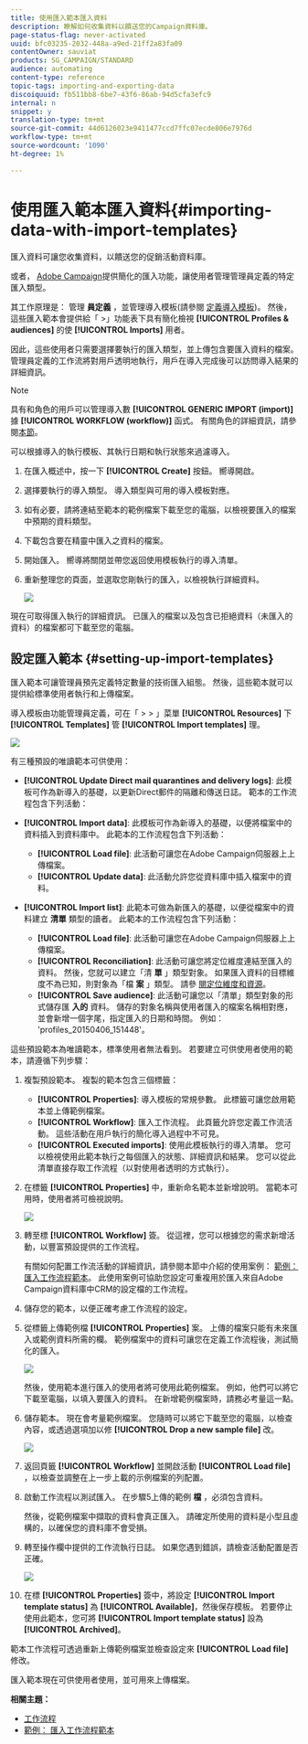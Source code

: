 ```yaml
---
title: 使用匯入範本匯入資料
description: 瞭解如何收集資料以饋送您的Campaign資料庫。
page-status-flag: never-activated
uuid: bfc03235-2032-448a-a9ed-21ff2a83fa09
contentOwner: sauviat
products: SG_CAMPAIGN/STANDARD
audience: automating
content-type: reference
topic-tags: importing-and-exporting-data
discoiquuid: fb511bb8-6be7-43f6-86ab-94d5cfa3efc9
internal: n
snippet: y
translation-type: tm+mt
source-git-commit: 44d6126023e9411477ccd7ffc07ecde806e7976d
workflow-type: tm+mt
source-wordcount: '1090'
ht-degree: 1%

---
```



# 使用匯入範本匯入資料{#importing-data-with-import-templates}

匯入資料可讓您收集資料，以饋送您的促銷活動資料庫。

或者， [Adobe Campaign](../../automating/using/get-started-workflows.md)提供簡化的匯入功能，讓使用者管理管理員定義的特定匯入類型。

其工作原理是： 管理 **員定義** ，並管理導入模板(請參閱 [定義導入模板](../../automating/using/importing-data-with-import-templates.md#setting-up-import-templates))。 然後，這些匯入範本會提供給「 >」功能表下具有簡化檢視 **[!UICONTROL Profiles & audiences]** 的使 **[!UICONTROL Imports]** 用者。

因此，這些使用者只需要選擇要執行的匯入類型，並上傳包含要匯入資料的檔案。 管理員定義的工作流將對用戶透明地執行，用戶在導入完成後可以訪問導入結果的詳細資訊。

>[!NOTE]
>
>具有和角色的用戶可以管理導入數 **[!UICONTROL GENERIC IMPORT (import)]** 據 **[!UICONTROL WORKFLOW (workflow)]** 函式。 有關角色的詳細資訊，請參閱[本節](../../administration/using/list-of-roles.md)。

可以根據導入的執行模板、其執行日期和執行狀態來過濾導入。

1. 在匯入概述中，按一下 **[!UICONTROL Create]** 按鈕。 嚮導開啟。
1. 選擇要執行的導入類型。 導入類型與可用的導入模板對應。
1. 如有必要，請將連結至範本的範例檔案下載至您的電腦，以檢視要匯入的檔案中預期的資料類型。
1. 下載包含要在精靈中匯入之資料的檔案。
1. 開始匯入。 嚮導將關閉並帶您返回使用模板執行的導入清單。
1. 重新整理您的頁面，並選取您剛執行的匯入，以檢視執行詳細資料。

   ![](assets/simplified_import1.png)

現在可取得匯入執行的詳細資訊。 已匯入的檔案以及包含已拒絕資料（未匯入的資料）的檔案都可下載至您的電腦。

## 設定匯入範本 {#setting-up-import-templates}

匯入範本可讓管理員預先定義特定數量的技術匯入組態。 然後，這些範本就可以提供給標準使用者執行和上傳檔案。

導入模板由功能管理員定義，可在「 > > 」菜單 **[!UICONTROL Resources]** 下 **[!UICONTROL Templates]** 管 **[!UICONTROL Import templates]** 理。

![](assets/import_template_list.png)

有三種預設的唯讀範本可供使用：

* **[!UICONTROL Update Direct mail quarantines and delivery logs]**: 此模板可作為新導入的基礎，以更新Direct郵件的隔離和傳送日誌。 範本的工作流程包含下列活動：
* **[!UICONTROL Import data]**: 此模板可作為新導入的基礎，以便將檔案中的資料插入到資料庫中。 此範本的工作流程包含下列活動：

   * **[!UICONTROL Load file]**: 此活動可讓您在Adobe Campaign伺服器上上傳檔案。
   * **[!UICONTROL Update data]**: 此活動允許您從資料庫中插入檔案中的資料。

* **[!UICONTROL Import list]**: 此範本可做為新匯入的基礎，以便從檔案中的資料建立 **清單** 類型的讀者。 此範本的工作流程包含下列活動：

   * **[!UICONTROL Load file]**: 此活動可讓您在Adobe Campaign伺服器上上傳檔案。
   * **[!UICONTROL Reconciliation]**: 此活動可讓您將定位維度連結至匯入的資料。 然後，您就可以建立「清 **單** 」類型對象。 如果匯入資料的目標維度不為已知，則對象為「檔 **案** 」類型。 請參 [閱定位維度和資源](../../automating/using/query.md#targeting-dimensions-and-resources)。
   * **[!UICONTROL Save audience]**: 此活動可讓您以「清單」類型對象的形式儲存匯 **入的** 資料。 儲存的對象名稱與使用者匯入的檔案名稱相對應，並會新增一個字尾，指定匯入的日期和時間。 例如： &#39;profiles_20150406_151448&#39;。

這些預設範本為唯讀範本，標準使用者無法看到。 若要建立可供使用者使用的範本，請遵循下列步驟：

1. 複製預設範本。 複製的範本包含三個標籤：

   * **[!UICONTROL Properties]**: 導入模板的常規參數。 此標籤可讓您啟用範本並上傳範例檔案。
   * **[!UICONTROL Workflow]**: 匯入工作流程。 此頁籤允許您定義工作流活動。 這些活動在用戶執行的簡化導入過程中不可見。
   * **[!UICONTROL Executed imports]**: 使用此模板執行的導入清單。 您可以檢視使用此範本執行之每個匯入的狀態、詳細資訊和結果。 您可以從此清單直接存取工作流程（以對使用者透明的方式執行）。

1. 在標籤 **[!UICONTROL Properties]** 中，重新命名範本並新增說明。 當範本可用時，使用者將可檢視說明。

   ![](assets/simplified_import_model1.png)

1. 轉至標 **[!UICONTROL Workflow]** 簽。 從這裡，您可以根據您的需求新增活動，以豐富預設提供的工作流程。

   有關如何配置工作流活動的詳細資訊，請參閱本節中介紹的使用案例： [範例： 匯入工作流程範本](../../automating/using/creating-import-workflow-templates.md)。 此使用案例可協助您設定可重複用於匯入來自Adobe Campaign資料庫中CRM的設定檔的工作流程。

1. 儲存您的範本，以便正確考慮工作流程的設定。
1. 從標籤上傳範例檔 **[!UICONTROL Properties]** 案。 上傳的檔案只能有未來匯入或範例資料所需的欄。 範例檔案中的資料可讓您在定義工作流程後，測試簡化的匯入。

   ![](assets/import_template_sample.png)

   然後，使用範本進行匯入的使用者將可使用此範例檔案。 例如，他們可以將它下載至電腦，以填入要匯入的資料。 在新增範例檔案時，請務必考量這一點。

1. 儲存範本。 現在會考量範例檔案。 您隨時可以將它下載至您的電腦，以檢查內容，或透過選項加以修 **[!UICONTROL Drop a new sample file]** 改。

   ![](assets/simplified_import_model2.png)

1. 返回頁籤 **[!UICONTROL Workflow]** 並開啟活動 **[!UICONTROL Load file]** ，以檢查並調整在上一步上載的示例檔案的列配置。
1. 啟動工作流程以測試匯入。 在步驟5上傳的範例 **檔** ，必須包含資料。

   然後，從範例檔案中擷取的資料會真正匯入。 請確定所使用的資料是小型且虛構的，以確保您的資料庫不會受損。

1. 轉至操作欄中提供的工作流執行日誌。 如果您遇到錯誤，請檢查活動配置是否正確。

   ![](assets/simplified_import_model3.png)

1. 在標 **[!UICONTROL Properties]** 簽中，將設定 **[!UICONTROL Import template status]** 為 **[!UICONTROL Available]**，然後保存模板。 若要停止使用此範本，您可將 **[!UICONTROL Import template status]** 設為 **[!UICONTROL Archived]**。

範本工作流程可透過重新上傳範例檔案並檢查設定來 **[!UICONTROL Load file]** 修改。

匯入範本現在可供使用者使用，並可用來上傳檔案。

**相關主題：**

* [工作流程](../../automating/using/get-started-workflows.md)
* [範例： 匯入工作流程範本](../../automating/using/creating-import-workflow-templates.md)
